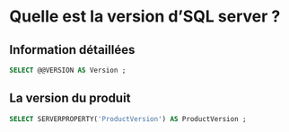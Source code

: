 # **Quelle est la version d’SQL server ?**
## **Information détaillées**
```sql
SELECT @@VERSION AS Version ;
```
## **La version du produit**
```sql
SELECT SERVERPROPERTY('ProductVersion') AS ProductVersion ;
```
